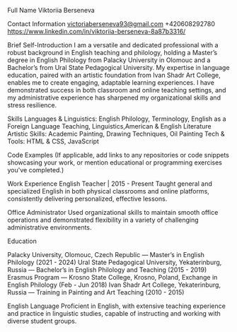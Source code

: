 Full Name
Viktoriia Berseneva

Contact Information
victoriaberseneva93@gmail.com
+420608292780
https://www.linkedin.com/in/viktoriia-berseneva-8a87b3316/

Brief Self-Introduction
I am a versatile and dedicated professional with a robust background in English teaching and philology, holding a Master’s degree in English Philology from Palacky University in Olomouc and a Bachelor’s from Ural State Pedagogical University. My expertise in language education, paired with an artistic foundation from Ivan Shadr Art College, enables me to create engaging, adaptable learning experiences. I have demonstrated success in both classroom and online teaching settings, and my administrative experience has sharpened my organizational skills and stress resilience.

Skills
Languages & Linguistics: English Philology, Terminology, English as a Foreign Language Teaching, Linguistics,American & English Literature
Artistic Skills: Academic Painting, Drawing Techniques, Oil Painting
Tech & Tools: HTML & CSS, JavaScript

Code Examples
(If applicable, add links to any repositories or code snippets showcasing your work, or mention educational or programming exercises you've completed.)

Work Experience
English Teacher | 2015 - Present
Taught general and specialized English in both physical classrooms and online platforms, consistently delivering personalized, effective lessons.

Office Administrator
Used organizational skills to maintain smooth office operations and demonstrated flexibility in a variety of challenging administrative environments.

Education

Palacky University, Olomouc, Czech Republic — Master’s in English Philology (2021 - 2024)
Ural State Pedagogical University, Yekaterinburg, Russia — Bachelor’s in English Philology and Teaching (2015 - 2019)
Erasmus Program — Krosno State College, Krosno, Poland, Exchange in English Philology (Feb - Jun 2018)
Ivan Shadr Art College, Yekaterinburg, Russia — Training in Painting and Art Teaching (2010 - 2015)

English Language
Proficient in English, with extensive teaching experience and practice in linguistic studies, capable of instructing and working with diverse student groups.